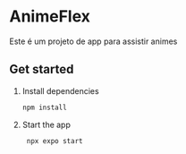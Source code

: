 # AnimeFlex
Este é um projeto de app para assistir animes

## Get started

1. Install dependencies

   ```bash
   npm install
   ```

2. Start the app

   ```bash
    npx expo start
   ```
